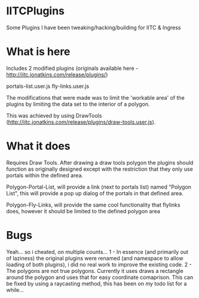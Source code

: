IITCPlugins
===========

Some Plugins I have been tweaking/hacking/building for IITC &amp; Ingress


What is here
===========
Includes 2 modified plugins (originals available here - http://iitc.jonatkins.com/release/plugins/)

portals-list.user.js
fly-links.user.js


The modifications that were made was to limit the 'workable area' of the plugins by limiting the data set to the interior of a polygon.

This was achieved by using DrawTools (http://iitc.jonatkins.com/release/plugins/draw-tools.user.js).


What it does
===========

Requires Draw Tools.
After drawing a draw tools polygon the plugins should function as originally designed except with the restriction that they only use portals within the defined area.

Polygon-Portal-List, will provide a link (next to portals list) named "Polygon List", this will provide a pop up dialog of the portals in that defined area.

Polygon-Fly-Links, will provide the same cool functionality that flylinks does, however it should be limited to the defined polygon area

Bugs
===========
Yeah... so i cheated, on multiple counts... 
1 - In essence (and primarily out of laziness) the original plugins were renamed (and namespace to allow loading of both plugins), i did no real work to improve the existing code.
2 - The polygons are not true polygons. Currently it uses draws a rectangle around the polygon and uses that for easy coordinate comaprison. This can be fixed by using a raycasting method, this has been on my todo list for a while...